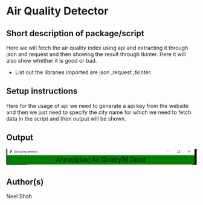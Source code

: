 # Air Quality Detector

## Short description of package/script

Here we will fetch the air quality index using api and extracting it through json and request and then showing the result through tkinter. Here it will also show whether it is good or bad.
- List out the libraries imported are json ,request ,tkinter.

## Setup instructions

Here for the usage of api we need to generate a api key from the website and then we just need to specify the city name for which we need to fetch data in the script and then output will be shown.

## Output

![image](Images/output(air).png)
## Author(s)

Neel Shah
